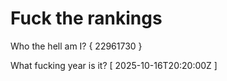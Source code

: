# Fuck the rankings

Who the hell am I?
{ 22961730 }

What fucking year is it?
[ 2025-10-16T20:20:00Z ]
